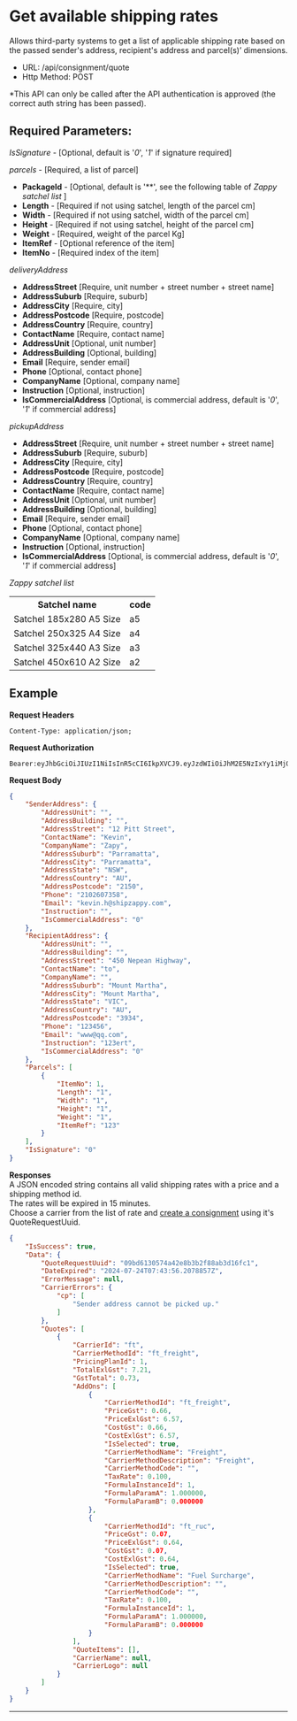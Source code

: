 #  Get available shipping rates

Allows third-party systems to get a list of applicable shipping rate based on
the passed sender's address, recipient's address and parcel(s)’ dimensions.

- URL: /api/consignment/quote
- Http Method: POST

*This API can only be called after the API authentication is approved (the correct
auth string has been passed).

## Required Parameters:
*IsSignature* - [Optional, default is '*0*', '*1*' if signature required]

*parcels* - [Required, a list of parcel]
- **PackageId** - [Optional, default is '**', see the following table of *Zappy satchel list* ]
- **Length** - [Required if not using satchel, length of the parcel cm]
- **Width** - [Required if not using satchel, width of the parcel cm]
- **Height** - [Required if not using satchel, height of the parcel cm]
- **Weight** - [Required, weight of the parcel Kg]
- **ItemRef** - [Optional reference of the item]
- **ItemNo** - [Required index of the item]

*deliveryAddress*
- **AddressStreet** [Require, unit number + street number + street name]
- **AddressSuburb** [Require, suburb]
- **AddressCity** [Require, city]
- **AddressPostcode** [Require, postcode]
- **AddressCountry** [Require, country]
- **ContactName** [Require, contact name]
- **AddressUnit** [Optional, unit number]
- **AddressBuilding** [Optional, building]
- **Email** [Require, sender email]
- **Phone** [Optional, contact phone]
- **CompanyName** [Optional, company name] 
- **Instruction** [Optional, instruction]
- **IsCommercialAddress** [Optional, is commercial address, default is '*0*', '*1*' if commercial address]

*pickupAddress*
- **AddressStreet** [Require, unit number + street number + street name]
- **AddressSuburb** [Require, suburb]
- **AddressCity** [Require, city]
- **AddressPostcode** [Require, postcode]
- **AddressCountry** [Require, country]
- **ContactName** [Require, contact name]
- **AddressUnit** [Optional, unit number]
- **AddressBuilding** [Optional, building]
- **Email** [Require, sender email]
- **Phone** [Optional, contact phone]
- **CompanyName** [Optional, company name] 
- **Instruction** [Optional, instruction]
- **IsCommercialAddress** [Optional, is commercial address, default is '*0*', '*1*' if commercial address]

*Zappy satchel list*
<table>
  <tr>
    <th>Satchel name</th>
    <th>code</th>
  </tr>
  <tr>
    <td>Satchel 185x280 A5 Size</td>
    <td>a5</td>
  </tr>
  <tr>
    <td>Satchel 250x325 A4 Size</td>
    <td>a4</td>
  </tr>
  <tr>
    <td>Satchel 325x440 A3 Size</td>
    <td>a3</td>
  </tr>
  <tr>
    <td>Satchel 450x610 A2 Size</td>
    <td>a2</td>
  </tr>
</table>

## Example
**Request Headers**
```
Content-Type: application/json;
```

**Request Authorization**
```
Bearer:eyJhbGciOiJIUzI1NiIsInR5cCI6IkpXVCJ9.eyJzdWIiOiJhM2E5NzIxYy1iMjQ0LTQwMjMtYWVhNS0xNmYzYzliMzk2OTkiLCJuYW1lIjoiSVQgVGVzdCIsImVtYWlsIjoidGVzdEBzaGlwemFwcHkuY29tIiwicGhvbmVfbnVtYmVyIjoiMDAwMDAwMDAiLCJodHRwOi8vc2NoZW1hcy5taWNyb3NvZnQuY29tL3dzLzIwMDgvMDYvaWRlbnRpdHkvY2xhaW1zL3JvbGUiOiJVc2VyIiwidXNlcklkIjoiMDAyZmVhZDQ2ZmIxNDY5YmI1NGJmMjlhNDI0NDM4MmUiLCJjb21wYW55SWQiOiIyIiwiZXhwIjoxNzIxNzgzNDQ0LCJpYXQiOjE3MjE2OTcwNDQsIm5iZiI6MTcyMTY5NzA0NH0.0w7uP9k3Z_9y0va3ltxTULGH_yhSqZ9kTGEK1ofqgAA
```

**Request Body**
``` json
{
    "SenderAddress": {
        "AddressUnit": "",
        "AddressBuilding": "",
        "AddressStreet": "12 Pitt Street",
        "ContactName": "Kevin",
        "CompanyName": "Zapy",
        "AddressSuburb": "Parramatta",
        "AddressCity": "Parramatta",
        "AddressState": "NSW",
        "AddressCountry": "AU",
        "AddressPostcode": "2150",
        "Phone": "2102607358",
        "Email": "kevin.h@shipzappy.com",
        "Instruction": "",
        "IsCommercialAddress": "0"
    },
    "RecipientAddress": {
        "AddressUnit": "",
        "AddressBuilding": "",
        "AddressStreet": "450 Nepean Highway",
        "ContactName": "to",
        "CompanyName": "",
        "AddressSuburb": "Mount Martha",
        "AddressCity": "Mount Martha",
        "AddressState": "VIC",
        "AddressCountry": "AU",
        "AddressPostcode": "3934",
        "Phone": "123456",
        "Email": "www@qq.com",
        "Instruction": "123ert",
        "IsCommercialAddress": "0"
    },
    "Parcels": [
        {
            "ItemNo": 1,
            "Length": "1",
            "Width": "1",
            "Height": "1",
            "Weight": "1",
            "ItemRef": "123"
        }
    ],
    "IsSignature": "0"
}
```
**Responses**  
A JSON encoded string contains all valid shipping rates with a price and a shipping method id.  
The rates will be expired in 15 minutes.  
Choose a carrier from the list of rate and [create a consignment](Consignment/README.md) using it's QuoteRequestUuid.

``` json
{
    "IsSuccess": true,
    "Data": {
        "QuoteRequestUuid": "09bd6130574a42e8b3b2f88ab3d16fc1",
        "DateExpired": "2024-07-24T07:43:56.2078857Z",
        "ErrorMessage": null,
        "CarrierErrors": {
            "cp": [
                "Sender address cannot be picked up."
            ]
        },
        "Quotes": [
            {
                "CarrierId": "ft",
                "CarrierMethodId": "ft_freight",
                "PricingPlanId": 1,
                "TotalExlGst": 7.21,
                "GstTotal": 0.73,
                "AddOns": [
                    {
                        "CarrierMethodId": "ft_freight",
                        "PriceGst": 0.66,
                        "PriceExlGst": 6.57,
                        "CostGst": 0.66,
                        "CostExlGst": 6.57,
                        "IsSelected": true,
                        "CarrierMethodName": "Freight",
                        "CarrierMethodDescription": "Freight",
                        "CarrierMethodCode": "",
                        "TaxRate": 0.100,
                        "FormulaInstanceId": 1,
                        "FormulaParamA": 1.000000,
                        "FormulaParamB": 0.000000
                    },
                    {
                        "CarrierMethodId": "ft_ruc",
                        "PriceGst": 0.07,
                        "PriceExlGst": 0.64,
                        "CostGst": 0.07,
                        "CostExlGst": 0.64,
                        "IsSelected": true,
                        "CarrierMethodName": "Fuel Surcharge",
                        "CarrierMethodDescription": "",
                        "CarrierMethodCode": "",
                        "TaxRate": 0.100,
                        "FormulaInstanceId": 1,
                        "FormulaParamA": 1.000000,
                        "FormulaParamB": 0.000000
                    }
                ],
                "QuoteItems": [],
                "CarrierName": null,
                "CarrierLogo": null
            }
        ]
    }
}
```

***
